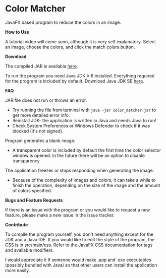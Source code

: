 # Color Matcher
JavaFX based program to reduce the colors in an image.

**How to Use**

A tutorial video will come soon, although it is very self explanatory. Select an image, choose the colors, and click the match colors button.

**Download**

The compiled JAR is available [here](https://github.com/elanlb/color-matcher/tree/master/builds/color_matcher.jar).

To run the program you need Java JDK ≥ 8 installed. Everything required for the program is included by default. Download Java JDK SE [here](http://www.oracle.com/technetwork/java/javase/downloads/index.html).

**FAQ**

JAR file does not run or throws an error.

- Try running the file from terminal with `java -jar color_matcher.jar` to get more detailed error info.
- Reinstall JDK- the application is written in Java and needs Java to run!
- Check System Preferences or Windows Defender to check if it was blocked (it's not signed).

Program generates a blank image.

- A transparent color is included by default the first time the color selector window is opened. In the future there will be an option to disable transparency.

The application freezes or stops responding when generating the image.

- Because of the complexity of images and colors, it can take a while to finish the operation, depending on the size of the image and the amount of colors specified.

**Bugs and Feature Requests**

If there is an issue with the program or you would like to request a new feature, please make a new issue in the issue tracker.

**Contribute**

To compile the program yourself, you don't need anything except for the JDK and a Java IDE. If you would like to edit 
the style of the program, the CSS is in src/main/css. Refer to the JavaFX CSS documentation for tags and available modifiers.

I would appreciate it if someone would make .app and .exe executables (possibly bundled with Java) so that other users can install the application more easily.
